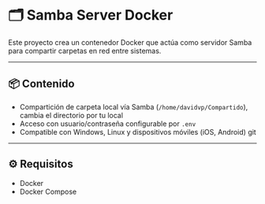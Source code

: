 # 🗂️ Samba Server Docker

Este proyecto crea un contenedor Docker que actúa como servidor Samba para compartir carpetas en red entre sistemas.

---

## 📦 Contenido

- Compartición de carpeta local vía Samba (`/home/davidvp/Compartido`), cambia el directorio por tu local
- Acceso con usuario/contraseña configurable por `.env`
- Compatible con Windows, Linux y dispositivos móviles (iOS, Android)
git
---

## ⚙️ Requisitos

- Docker
- Docker Compose
